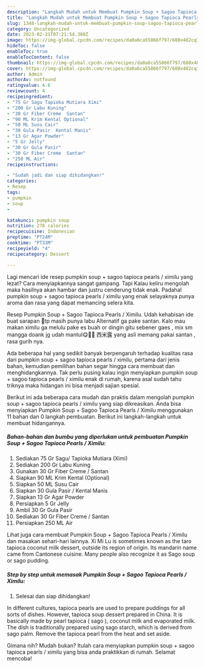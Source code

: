 ```yaml
---
description: "Langkah Mudah untuk Membuat Pumpkin Soup + Sagoo Tapioca Pearls / Ximilu yang Enak"
title: "Langkah Mudah untuk Membuat Pumpkin Soup + Sagoo Tapioca Pearls / Ximilu yang Enak"
slug: 1348-langkah-mudah-untuk-membuat-pumpkin-soup-sagoo-tapioca-pearls-ximilu-yang-enak
category: Uncategorized
date: 2023-02-21T07:21:54.380Z
image: https://img-global.cpcdn.com/recipes/da0a6ca55866f797/680x482cq70/pumpkin-soup-sagoo-tapioca-pearls-ximilu-foto-resep-utama.jpg
hideToc: false
enableToc: true
enableTocContent: false
thumbnail: https://img-global.cpcdn.com/recipes/da0a6ca55866f797/680x482cq70/pumpkin-soup-sagoo-tapioca-pearls-ximilu-foto-resep-utama.jpg
cover: https://img-global.cpcdn.com/recipes/da0a6ca55866f797/680x482cq70/pumpkin-soup-sagoo-tapioca-pearls-ximilu-foto-resep-utama.jpg
author: Admin
authorAv: notfound
ratingvalue: 4.6
reviewcount: 4
recipeingredient:
- "75 Gr Sagu Tapioka Mutiara Ximi"
- "200 Gr Labu Kuning"
- "30 Gr Fiber Creme  Santan"
- "90 ML Krim Kental Optional"
- "50 ML Susu Cair"
- "30 Gula Pasir  Kental Manis"
- "13 Gr Agar Powder"
- "5 Gr Jelly"
- "30 Gr Gula Pasir"
- "30 Gr Fiber Creme  Santan"
- "250 ML Air"
recipeinstructions:

- "Sudah jadi dan siap dihidangkan!"
categories:
- Resep
tags:
- pumpkin
- soup
- 

katakunci: pumpkin soup  
nutrition: 278 calories
recipecuisine: Indonesian
preptime: "PT24M"
cooktime: "PT33M"
recipeyield: "4"
recipecategory: Dessert

---
```



Lagi mencari ide resep pumpkin soup + sagoo tapioca pearls / ximilu yang lezat? Cara menyiapkannya sangat gampang. Tapi Kalau keliru mengolah maka hasilnya akan hambar dan justru cenderung tidak enak. Padahal pumpkin soup + sagoo tapioca pearls / ximilu yang enak selayaknya punya aroma dan rasa yang dapat memancing selera kita.


Resep Pumpkin Soup + Sagoo Tapioca Pearls / Ximilu. Udah kehabisan ide buat sarapan 🙈tp masih punya labu Alternatif ga pake santan. Kalo mau makan ximilu ga melulu pake es buah or dingin gitu sebener gaes , mix sm mangga doank jg udah mantul😋👌🏻 西米露 yang asli memang pakai santan , rasa gurih nya.

Ada beberapa hal yang sedikit banyak berpengaruh terhadap kualitas rasa dari pumpkin soup + sagoo tapioca pearls / ximilu, pertama dari jenis bahan, kemudian pemilihan bahan segar hingga cara membuat dan menghidangkannya. Tak perlu pusing kalau ingin menyiapkan pumpkin soup + sagoo tapioca pearls / ximilu enak di rumah, karena asal sudah tahu triknya maka hidangan ini bisa menjadi sajian spesial.


Berikut ini ada beberapa cara mudah dan praktis dalam mengolah pumpkin soup + sagoo tapioca pearls / ximilu yang siap dikreasikan. Anda bisa menyiapkan Pumpkin Soup + Sagoo Tapioca Pearls / Ximilu menggunakan 11 bahan dan 0 langkah pembuatan. Berikut ini langkah-langkah untuk membuat hidangannya.

<!--inarticleads1-->

##### Bahan-bahan dan bumbu yang diperlukan untuk pembuatan Pumpkin Soup + Sagoo Tapioca Pearls / Ximilu:

1. Sediakan 75 Gr Sagu/ Tapioka Mutiara (Ximi)
1. Sediakan 200 Gr Labu Kuning
1. Gunakan 30 Gr Fiber Creme / Santan
1. Siapkan 90 ML Krim Kental (Optional)
1. Siapkan 50 ML Susu Cair
1. Siapkan 30 Gula Pasir / Kental Manis
1. Siapkan 13 Gr Agar Powder
1. Persiapkan 5 Gr Jelly
1. Ambil 30 Gr Gula Pasir
1. Sediakan 30 Gr Fiber Creme / Santan
1. Persiapkan 250 ML Air


Lihat juga cara membuat Pumpkin Soup + Sagoo Tapioca Pearls / Ximilu dan masakan sehari-hari lainnya. Xi Mi Lu is sometimes known as the taro tapioca coconut milk dessert, outside its region of origin. Its mandarin name came from Cantonese cuisine. Many people also recognize it as Sago soup or sago pudding. 

<!--inarticleads2-->

##### Step by step untuk memasak Pumpkin Soup + Sagoo Tapioca Pearls / Ximilu:


1. Selesai dan siap dihidangkan!

In different cultures, tapioca pearls are used to prepare puddings for all sorts of dishes. However, tapioca soup dessert prepared in China. It is basically made by pearl tapioca ( sago ), coconut milk and evaporated milk. The dish is traditionally prepared using sago starch, which is derived from sago palm. Remove the tapioca pearl from the heat and set aside. 

Gimana nih? Mudah bukan? Itulah cara menyiapkan pumpkin soup + sagoo tapioca pearls / ximilu yang bisa anda praktikkan di rumah. Selamat mencoba!

